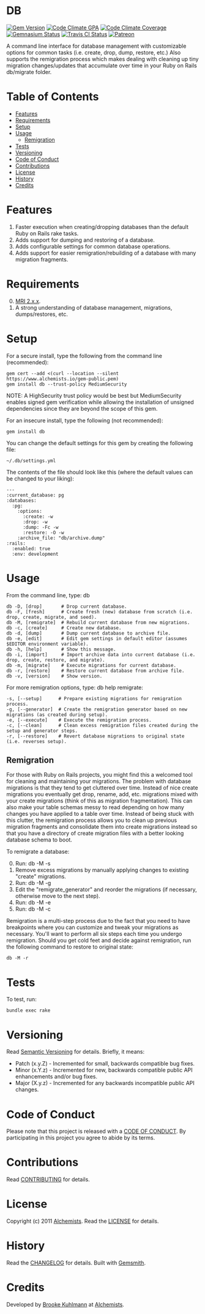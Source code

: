 # DB

[![Gem Version](https://badge.fury.io/rb/db.svg)](http://badge.fury.io/rb/db)
[![Code Climate GPA](https://codeclimate.com/github/bkuhlmann/db.svg)](https://codeclimate.com/github/bkuhlmann/db)
[![Code Climate Coverage](https://codeclimate.com/github/bkuhlmann/db/coverage.svg)](https://codeclimate.com/github/bkuhlmann/db)
[![Gemnasium Status](https://gemnasium.com/bkuhlmann/db.svg)](https://gemnasium.com/bkuhlmann/db)
[![Travis CI Status](https://secure.travis-ci.org/bkuhlmann/db.svg)](https://travis-ci.org/bkuhlmann/db)
[![Patreon](https://img.shields.io/badge/patreon-donate-brightgreen.svg)](https://www.patreon.com/bkuhlmann)

A command line interface for database management with customizable options for common tasks (i.e. create, drop, dump,
restore, etc.) Also supports the remigration process which makes dealing with cleaning up tiny migration changes/updates
that accumulate over time in your Ruby on Rails db/migrate folder.

<!-- Tocer[start]: Auto-generated, don't remove. -->

# Table of Contents

- [Features](#features)
- [Requirements](#requirements)
- [Setup](#setup)
- [Usage](#usage)
  - [Remigration](#remigration)
- [Tests](#tests)
- [Versioning](#versioning)
- [Code of Conduct](#code-of-conduct)
- [Contributions](#contributions)
- [License](#license)
- [History](#history)
- [Credits](#credits)

<!-- Tocer[finish]: Auto-generated, don't remove. -->

# Features

1. Faster execution when creating/dropping databases than the default Ruby on Rails rake tasks.
2. Adds support for dumping and restoring of a database.
3. Adds configurable settings for common database operations.
4. Adds support for easier remigration/rebuilding of a database with many migration fragments.

# Requirements

0. [MRI 2.x.x](https://www.ruby-lang.org).
0. A strong understanding of database management, migrations, dumps/restores, etc.

# Setup

For a secure install, type the following from the command line (recommended):

    gem cert --add <(curl --location --silent https://www.alchemists.io/gem-public.pem)
    gem install db --trust-policy MediumSecurity

NOTE: A HighSecurity trust policy would be best but MediumSecurity enables signed gem verification while
allowing the installation of unsigned dependencies since they are beyond the scope of this gem.

For an insecure install, type the following (not recommended):

    gem install db

You can change the default settings for this gem by creating the following file:

    ~/.db/settings.yml

The contents of the file should look like this (where the default values can be changed to your liking):

    ---
    :current_database: pg
    :databases:
      :pg:
        :options:
          :create: -w
          :drop: -w
          :dump: -Fc -w
          :restore: -O -w
        :archive_file: "db/archive.dump"
    :rails:
      :enabled: true
      :env: development

# Usage

From the command line, type: db

    db -D, [drop]       # Drop current database.
    db -F, [fresh]      # Create fresh (new) database from scratch (i.e. drop, create, migrate, and seed).
    db -M, [remigrate]  # Rebuild current database from new migrations.
    db -c, [create]     # Create new database.
    db -d, [dump]       # Dump current database to archive file.
    db -e, [edit]       # Edit gem settings in default editor (assumes $EDITOR environment variable).
    db -h, [help]       # Show this message.
    db -i, [import]     # Import archive data into current database (i.e. drop, create, restore, and migrate).
    db -m, [migrate]    # Execute migrations for current database.
    db -r, [restore]    # Restore current database from archive file.
    db -v, [version]    # Show version.

For more remigration options, type: db help remigrate:

    -s, [--setup]      # Prepare existing migrations for remigration process.
    -g, [--generator]  # Create the remigration generator based on new migrations (as created during setup).
    -e, [--execute]    # Execute the remigration process.
    -c, [--clean]      # Clean excess remigration files created during the setup and generator steps.
    -r, [--restore]    # Revert database migrations to original state (i.e. reverses setup).

## Remigration

For those with Ruby on Rails projects, you might find this a welcomed tool for cleaning and maintaining your
migrations. The problem with database migrations is that they tend to get cluttered over time. Instead of
nice create migrations you eventually get drop, rename, add, etc. migrations mixed with your create migrations
(think of this as migration fragmentation). This can also make your table schemas messy to read depending on
how many changes you have applied to a table over time. Instead of being stuck with this clutter, the
remigration process allows you to clean up previous migration fragments and consolidate them into create
migrations instead so that you have a directory of create migration files with a better looking database
schema to boot.

To remigrate a database:

0. Run: db -M -s
0. Remove excess migrations by manually applying changes to existing "create" migrations.
0. Run: db -M -g
0. Edit the "remigrate_generator" and reorder the migrations (if necessary, otherwise move to the next step).
0. Run: db -M -e
0. Run: db -M -c

Remigration is a multi-step process due to the fact that you need to have breakpoints where you can customize
and tweak your migrations as necessary. You'll want to perform all six steps each time you undergo remigration.
Should you get cold feet and decide against remigration, run the following command to restore to original state:

    db -M -r

# Tests

To test, run:

    bundle exec rake

# Versioning

Read [Semantic Versioning](http://semver.org) for details. Briefly, it means:

- Patch (x.y.Z) - Incremented for small, backwards compatible bug fixes.
- Minor (x.Y.z) - Incremented for new, backwards compatible public API enhancements and/or bug fixes.
- Major (X.y.z) - Incremented for any backwards incompatible public API changes.

# Code of Conduct

Please note that this project is released with a [CODE OF CONDUCT](CODE_OF_CONDUCT.md). By participating in this project
you agree to abide by its terms.

# Contributions

Read [CONTRIBUTING](CONTRIBUTING.md) for details.

# License

Copyright (c) 2011 [Alchemists](https://www.alchemists.io).
Read the [LICENSE](LICENSE.md) for details.

# History

Read the [CHANGELOG](CHANGELOG.md) for details.
Built with [Gemsmith](https://github.com/bkuhlmann/gemsmith).

# Credits

Developed by [Brooke Kuhlmann](https://www.alchemists.io) at [Alchemists](https://www.alchemists.io).
